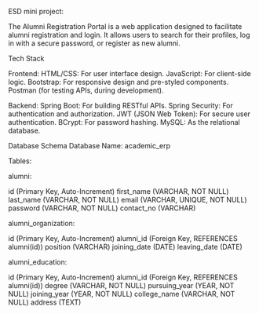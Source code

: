 ESD mini project:

The Alumni Registration Portal is a web application designed to facilitate alumni registration and login. It allows users to search for their profiles, log in with a secure password, or register as new alumni.

Tech Stack

Frontend: HTML/CSS: For user interface design. JavaScript: For client-side logic. Bootstrap: For responsive design and pre-styled components. Postman (for testing APIs, during development).

Backend: Spring Boot: For building RESTful APIs. Spring Security: For authentication and authorization. JWT (JSON Web Token): For secure user authentication. BCrypt: For password hashing. MySQL: As the relational database.

Database Schema Database Name: academic_erp

Tables:

alumni:

id (Primary Key, Auto-Increment) first_name (VARCHAR, NOT NULL) last_name (VARCHAR, NOT NULL) email (VARCHAR, UNIQUE, NOT NULL) password (VARCHAR, NOT NULL) contact_no (VARCHAR)

alumni_organization:

id (Primary Key, Auto-Increment) alumni_id (Foreign Key, REFERENCES alumni(id)) position (VARCHAR) joining_date (DATE) leaving_date (DATE)

alumni_education:

id (Primary Key, Auto-Increment) alumni_id (Foreign Key, REFERENCES alumni(id)) degree (VARCHAR, NOT NULL) pursuing_year (YEAR, NOT NULL) joining_year (YEAR, NOT NULL) college_name (VARCHAR, NOT NULL) address (TEXT)
